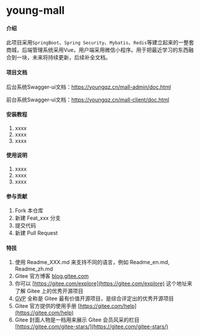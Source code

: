 # young-mall

#### 介绍
此项目采用`SpringBoot`、`Spring Security`、`Mybatis`、`Redis`等建立起来的一整套商城，后端管理系统采用Vue，用户端采用微信小程序。用于把最近学习的东西融合到一块，未来将持续更新，后续补全文档。

#### 项目文档
后台系统Swagger-ui文档：https://youngqz.cn/mall-admin/doc.html

前台系统Swagger-ui文档：https://youngqz.cn/mall-client/doc.html




#### 安装教程

1.  xxxx
2.  xxxx
3.  xxxx

#### 使用说明

1.  xxxx
2.  xxxx
3.  xxxx

#### 参与贡献

1.  Fork 本仓库
2.  新建 Feat_xxx 分支
3.  提交代码
4.  新建 Pull Request


#### 特技

1.  使用 Readme\_XXX.md 来支持不同的语言，例如 Readme\_en.md, Readme\_zh.md
2.  Gitee 官方博客 [blog.gitee.com](https://blog.gitee.com)
3.  你可以 [https://gitee.com/explore](https://gitee.com/explore) 这个地址来了解 Gitee 上的优秀开源项目
4.  [GVP](https://gitee.com/gvp) 全称是 Gitee 最有价值开源项目，是综合评定出的优秀开源项目
5.  Gitee 官方提供的使用手册 [https://gitee.com/help](https://gitee.com/help)
6.  Gitee 封面人物是一档用来展示 Gitee 会员风采的栏目 [https://gitee.com/gitee-stars/](https://gitee.com/gitee-stars/)
